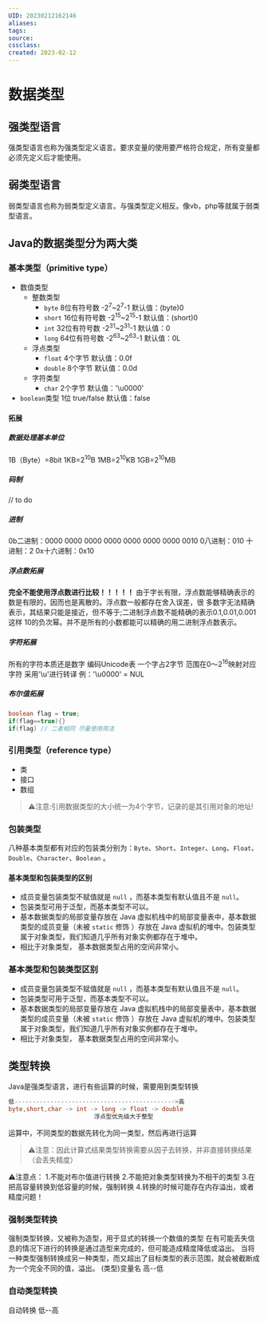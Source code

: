 ```yaml
---
UID: 20230212162146 
aliases: 
tags: 
source: 
cssclass: 
created: 2023-02-12
---
```


# 数据类型

## 强类型语言
强类型语言也称为强类型定义语言。要求变量的使用要严格符合规定，所有变量都必须先定义后才能使用。
## 弱类型语言
弱类型语言也称为弱类型定义语言。与强类型定义相反。像vb，php等就属于弱类型语言。
## Java的数据类型分为两大类

### 基本类型（primitive type）
* 数值类型
	* 整数类型
		* `byte` 8位有符号数 -2<sup>7</sup>~2<sup>7</sup>-1 默认值：(byte)0
		* `short` 16位有符号数 -2<sup>15</sup>~2<sup>15</sup>-1 默认值：(short)0
		* `int` 32位有符号数 -2<sup>31</sup>~2<sup>31</sup>-1 默认值：0
		* `long` 64位有符号数 -2<sup>63</sup>~2<sup>63</sup>-1 默认值：0L
	* 浮点类型
		* `float` 4个字节 默认值：0.0f
		* `double` 8个字节 默认值：0.0d
	* 字符类型
		* `char` 2个字节 默认值：'\\u0000'
* `boolean`类型 1位 true/false 默认值：false

#### 拓展
##### 数据处理基本单位
1B（Byte）=8bit
1KB=2<sup>10</sup>B
1MB=2<sup>10</sup>KB
1GB=2<sup>10</sup>MB
##### 码制
// to do
##### 进制
0b二进制：0000 0000 0000 0000 0000 0000 0000 0010
0八进制：010
十进制：2
0x十六进制：0x10
##### 浮点数拓展
**完全不能使用浮点数进行比较！！！！！**
由于字长有限，浮点数能够精确表示的数是有限的，因而也是离散的。浮点数一般都存在舍入误差，很 多数字无法精确表示，其结果只能是接近，但不等于;二进制浮点数不能精确的表示0.1,0.01,0.001这样 10的负次幂。并不是所有的小数都能可以精确的用二进制浮点数表示。
##### 字符拓展
所有的字符本质还是数字
编码Unicode表 一个字占2字节 范围在0～2<sup>16</sup>映射对应字符 采用'\\u'进行转译
例：'\\u0000' = NUL
##### 布尔值拓展
```Java
boolean flag = true;
if(flag==true){}
if(flag) // 二者相同 尽量使用简洁
```
### 引用类型（reference type）
* 类
* 接口
* 数组
>⚠️注意:引用数据类型的大小统一为4个字节，记录的是其引用对象的地址!
### 包装类型
八种基本类型都有对应的包装类分别为：`Byte`、`Short`、`Integer`、`Long`、`Float`、`Double`、`Character`、`Boolean` 。
#### 基本类型和包装类型的区别
-  成员变量包装类型不赋值就是 `null` ，而基本类型有默认值且不是 `null`。
- 包装类型可用于泛型，而基本类型不可以。
- 基本数据类型的局部变量存放在 Java 虚拟机栈中的局部变量表中，基本数据类型的成员变量（未被 `static` 修饰 ）存放在 Java 虚拟机的堆中。包装类型属于对象类型，我们知道几乎所有对象实例都存在于堆中。
-   相比于对象类型， 基本数据类型占用的空间非常小。
### 基本类型和包装类型区别
- 成员变量包装类型不赋值就是 `null` ，而基本类型有默认值且不是 `null`。
- 包装类型可用于泛型，而基本类型不可以。
- 基本数据类型的局部变量存放在 Java 虚拟机栈中的局部变量表中，基本数据类型的成员变量（未被 `static` 修饰 ）存放在 Java 虚拟机的堆中。包装类型属于对象类型，我们知道几乎所有对象实例都存在于堆中。
- 相比于对象类型， 基本数据类型占用的空间非常小。

## 类型转换
Java是强类型语言，进行有些运算的时候，需要用到类型转换
```Java
低--------------------------------------------->高
byte,short,char -> int -> long -> float -> double
                        浮点型优先级大于整型
```
运算中，不同类型的数据先转化为同一类型，然后再进行运算
> ⚠️注意：因此计算式结果类型转换需要从因子去转换，并非直接转换结果（会丢失精度）

⚠️注意点：
1.不能对布尔值进行转换
2.不能把对象类型转换为不相干的类型
3.在把高容量转换到低容量的时候，强制转换
4.转换的时候可能存在内存溢出，或者精度问题！


### 强制类型转换
强制类型转换，又被称为造型，用于显式的转换一个数值的类型
在有可能丢失信息的情况下进行的转换是通过造型来完成的，但可能造成精度降低或溢出。
当将一种类型强制转换成另一种类型，而又超出了目标类型的表示范围，就会被截断成为一个完全不同的值，溢出。
(类型)变量名 高--低
### 自动类型转换
自动转换 低--高